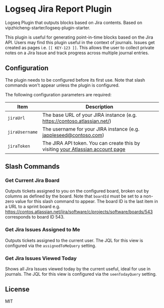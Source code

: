 # Logseq Jira Report Plugin

Logseq Plugin that outputs blocks based on Jira contents. Based on vipzhicheng-starter/logseq-plugin-starter.

This plugin is useful for generating point-in-time blocks based on the Jira API. Users may find this plugin useful in the context of journals. Issues get created as pages i.e. `[[ KEY-123 ]]`. This allows the user to collect private notes on a Jira Issue and track progress across multiple journal entries.

## Configuration

The plugin needs to be configured before its first use. Note that slash commands won't appear unless the plugin is configured.

The following configuration parameters are required:

| Item | Description |
| - | - |
| `jiraUrl` | The base URL of your JIRA instance (e.g. https://contoso.atlassian.net/) | 
| `jiraUsername` | The username for your JIRA instance (e.g. jappleseed@contoso.com) |
| `jiraToken` | The JIRA API token. You can create this by visiting [your Atlassian account page](https://id.atlassian.com/manage-profile/profile-and-visibility) |


## Slash Commands

### Get Current Jira Board

Outputs tickets assigned to you on the configured board, broken out by columns as defined by the board. Note that `boardId` must be set to a non-zero value for this slash command to appear. The board ID is the last item in a URL to a sprint board e.g. https://contos.atlassian.net/jira/software/c/projects/software/boards/543 corresponds to board ID 543. 

### Get Jira Issues Assigned to Me

Outputs tickets assigned to the current user. The JQL for this view is configured via the `assignedToMeQuery` setting.

### Get Jira Issues Viewed Today

Shows all Jira Issues viewed today by the current useful, ideal for use in journals. The JQL for this view is configured via the `seenTodayQuery` setting.

## License
MIT
